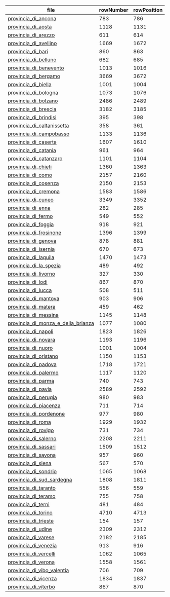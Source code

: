 | file | rowNumber | rowPosition |
| --- | --- | --- |
| [provincia_di_ancona](https://github.com/ondata/sesso-e-potere/blob/main/dati/amministazioni-italiane/rawdata/provincia_di_ancona.csv#L786) | 783 | 786 |
| [provincia_di_aosta](https://github.com/ondata/sesso-e-potere/blob/main/dati/amministazioni-italiane/rawdata/provincia_di_aosta.csv#L1131) | 1128 | 1131 |
| [provincia_di_arezzo](https://github.com/ondata/sesso-e-potere/blob/main/dati/amministazioni-italiane/rawdata/provincia_di_arezzo.csv#L614) | 611 | 614 |
| [provincia_di_avellino](https://github.com/ondata/sesso-e-potere/blob/main/dati/amministazioni-italiane/rawdata/provincia_di_avellino.csv#L1672) | 1669 | 1672 |
| [provincia_di_bari](https://github.com/ondata/sesso-e-potere/blob/main/dati/amministazioni-italiane/rawdata/provincia_di_bari.csv#L863) | 860 | 863 |
| [provincia_di_belluno](https://github.com/ondata/sesso-e-potere/blob/main/dati/amministazioni-italiane/rawdata/provincia_di_belluno.csv#L685) | 682 | 685 |
| [provincia_di_benevento](https://github.com/ondata/sesso-e-potere/blob/main/dati/amministazioni-italiane/rawdata/provincia_di_benevento.csv#L1016) | 1013 | 1016 |
| [provincia_di_bergamo](https://github.com/ondata/sesso-e-potere/blob/main/dati/amministazioni-italiane/rawdata/provincia_di_bergamo.csv#L3672) | 3669 | 3672 |
| [provincia_di_biella](https://github.com/ondata/sesso-e-potere/blob/main/dati/amministazioni-italiane/rawdata/provincia_di_biella.csv#L1004) | 1001 | 1004 |
| [provincia_di_bologna](https://github.com/ondata/sesso-e-potere/blob/main/dati/amministazioni-italiane/rawdata/provincia_di_bologna.csv#L1076) | 1073 | 1076 |
| [provincia_di_bolzano](https://github.com/ondata/sesso-e-potere/blob/main/dati/amministazioni-italiane/rawdata/provincia_di_bolzano.csv#L2489) | 2486 | 2489 |
| [provincia_di_brescia](https://github.com/ondata/sesso-e-potere/blob/main/dati/amministazioni-italiane/rawdata/provincia_di_brescia.csv#L3185) | 3182 | 3185 |
| [provincia_di_brindisi](https://github.com/ondata/sesso-e-potere/blob/main/dati/amministazioni-italiane/rawdata/provincia_di_brindisi.csv#L398) | 395 | 398 |
| [provincia_di_caltanissetta](https://github.com/ondata/sesso-e-potere/blob/main/dati/amministazioni-italiane/rawdata/provincia_di_caltanissetta.csv#L361) | 358 | 361 |
| [provincia_di_campobasso](https://github.com/ondata/sesso-e-potere/blob/main/dati/amministazioni-italiane/rawdata/provincia_di_campobasso.csv#L1136) | 1133 | 1136 |
| [provincia_di_caserta](https://github.com/ondata/sesso-e-potere/blob/main/dati/amministazioni-italiane/rawdata/provincia_di_caserta.csv#L1610) | 1607 | 1610 |
| [provincia_di_catania](https://github.com/ondata/sesso-e-potere/blob/main/dati/amministazioni-italiane/rawdata/provincia_di_catania.csv#L964) | 961 | 964 |
| [provincia_di_catanzaro](https://github.com/ondata/sesso-e-potere/blob/main/dati/amministazioni-italiane/rawdata/provincia_di_catanzaro.csv#L1104) | 1101 | 1104 |
| [provincia_di_chieti](https://github.com/ondata/sesso-e-potere/blob/main/dati/amministazioni-italiane/rawdata/provincia_di_chieti.csv#L1363) | 1360 | 1363 |
| [provincia_di_como](https://github.com/ondata/sesso-e-potere/blob/main/dati/amministazioni-italiane/rawdata/provincia_di_como.csv#L2160) | 2157 | 2160 |
| [provincia_di_cosenza](https://github.com/ondata/sesso-e-potere/blob/main/dati/amministazioni-italiane/rawdata/provincia_di_cosenza.csv#L2153) | 2150 | 2153 |
| [provincia_di_cremona](https://github.com/ondata/sesso-e-potere/blob/main/dati/amministazioni-italiane/rawdata/provincia_di_cremona.csv#L1586) | 1583 | 1586 |
| [provincia_di_cuneo](https://github.com/ondata/sesso-e-potere/blob/main/dati/amministazioni-italiane/rawdata/provincia_di_cuneo.csv#L3352) | 3349 | 3352 |
| [provincia_di_enna](https://github.com/ondata/sesso-e-potere/blob/main/dati/amministazioni-italiane/rawdata/provincia_di_enna.csv#L285) | 282 | 285 |
| [provincia_di_fermo](https://github.com/ondata/sesso-e-potere/blob/main/dati/amministazioni-italiane/rawdata/provincia_di_fermo.csv#L552) | 549 | 552 |
| [provincia_di_foggia](https://github.com/ondata/sesso-e-potere/blob/main/dati/amministazioni-italiane/rawdata/provincia_di_foggia.csv#L921) | 918 | 921 |
| [provincia_di_frosinone](https://github.com/ondata/sesso-e-potere/blob/main/dati/amministazioni-italiane/rawdata/provincia_di_frosinone.csv#L1399) | 1396 | 1399 |
| [provincia_di_genova](https://github.com/ondata/sesso-e-potere/blob/main/dati/amministazioni-italiane/rawdata/provincia_di_genova.csv#L881) | 878 | 881 |
| [provincia_di_isernia](https://github.com/ondata/sesso-e-potere/blob/main/dati/amministazioni-italiane/rawdata/provincia_di_isernia.csv#L673) | 670 | 673 |
| [provincia_di_laquila](https://github.com/ondata/sesso-e-potere/blob/main/dati/amministazioni-italiane/rawdata/provincia_di_laquila.csv#L1473) | 1470 | 1473 |
| [provincia_di_la_spezia](https://github.com/ondata/sesso-e-potere/blob/main/dati/amministazioni-italiane/rawdata/provincia_di_la_spezia.csv#L492) | 489 | 492 |
| [provincia_di_livorno](https://github.com/ondata/sesso-e-potere/blob/main/dati/amministazioni-italiane/rawdata/provincia_di_livorno.csv#L330) | 327 | 330 |
| [provincia_di_lodi](https://github.com/ondata/sesso-e-potere/blob/main/dati/amministazioni-italiane/rawdata/provincia_di_lodi.csv#L870) | 867 | 870 |
| [provincia_di_lucca](https://github.com/ondata/sesso-e-potere/blob/main/dati/amministazioni-italiane/rawdata/provincia_di_lucca.csv#L511) | 508 | 511 |
| [provincia_di_mantova](https://github.com/ondata/sesso-e-potere/blob/main/dati/amministazioni-italiane/rawdata/provincia_di_mantova.csv#L906) | 903 | 906 |
| [provincia_di_matera](https://github.com/ondata/sesso-e-potere/blob/main/dati/amministazioni-italiane/rawdata/provincia_di_matera.csv#L462) | 459 | 462 |
| [provincia_di_messina](https://github.com/ondata/sesso-e-potere/blob/main/dati/amministazioni-italiane/rawdata/provincia_di_messina.csv#L1148) | 1145 | 1148 |
| [provincia_di_monza_e_della_brianza](https://github.com/ondata/sesso-e-potere/blob/main/dati/amministazioni-italiane/rawdata/provincia_di_monza_e_della_brianza.csv#L1080) | 1077 | 1080 |
| [provincia_di_napoli](https://github.com/ondata/sesso-e-potere/blob/main/dati/amministazioni-italiane/rawdata/provincia_di_napoli.csv#L1826) | 1823 | 1826 |
| [provincia_di_novara](https://github.com/ondata/sesso-e-potere/blob/main/dati/amministazioni-italiane/rawdata/provincia_di_novara.csv#L1196) | 1193 | 1196 |
| [provincia_di_nuoro](https://github.com/ondata/sesso-e-potere/blob/main/dati/amministazioni-italiane/rawdata/provincia_di_nuoro.csv#L1004) | 1001 | 1004 |
| [provincia_di_oristano](https://github.com/ondata/sesso-e-potere/blob/main/dati/amministazioni-italiane/rawdata/provincia_di_oristano.csv#L1153) | 1150 | 1153 |
| [provincia_di_padova](https://github.com/ondata/sesso-e-potere/blob/main/dati/amministazioni-italiane/rawdata/provincia_di_padova.csv#L1721) | 1718 | 1721 |
| [provincia_di_palermo](https://github.com/ondata/sesso-e-potere/blob/main/dati/amministazioni-italiane/rawdata/provincia_di_palermo.csv#L1120) | 1117 | 1120 |
| [provincia_di_parma](https://github.com/ondata/sesso-e-potere/blob/main/dati/amministazioni-italiane/rawdata/provincia_di_parma.csv#L743) | 740 | 743 |
| [provincia_di_pavia](https://github.com/ondata/sesso-e-potere/blob/main/dati/amministazioni-italiane/rawdata/provincia_di_pavia.csv#L2592) | 2589 | 2592 |
| [provincia_di_perugia](https://github.com/ondata/sesso-e-potere/blob/main/dati/amministazioni-italiane/rawdata/provincia_di_perugia.csv#L983) | 980 | 983 |
| [provincia_di_piacenza](https://github.com/ondata/sesso-e-potere/blob/main/dati/amministazioni-italiane/rawdata/provincia_di_piacenza.csv#L714) | 711 | 714 |
| [provincia_di_pordenone](https://github.com/ondata/sesso-e-potere/blob/main/dati/amministazioni-italiane/rawdata/provincia_di_pordenone.csv#L980) | 977 | 980 |
| [provincia_di_roma](https://github.com/ondata/sesso-e-potere/blob/main/dati/amministazioni-italiane/rawdata/provincia_di_roma.csv#L1932) | 1929 | 1932 |
| [provincia_di_rovigo](https://github.com/ondata/sesso-e-potere/blob/main/dati/amministazioni-italiane/rawdata/provincia_di_rovigo.csv#L734) | 731 | 734 |
| [provincia_di_salerno](https://github.com/ondata/sesso-e-potere/blob/main/dati/amministazioni-italiane/rawdata/provincia_di_salerno.csv#L2211) | 2208 | 2211 |
| [provincia_di_sassari](https://github.com/ondata/sesso-e-potere/blob/main/dati/amministazioni-italiane/rawdata/provincia_di_sassari.csv#L1512) | 1509 | 1512 |
| [provincia_di_savona](https://github.com/ondata/sesso-e-potere/blob/main/dati/amministazioni-italiane/rawdata/provincia_di_savona.csv#L960) | 957 | 960 |
| [provincia_di_siena](https://github.com/ondata/sesso-e-potere/blob/main/dati/amministazioni-italiane/rawdata/provincia_di_siena.csv#L570) | 567 | 570 |
| [provincia_di_sondrio](https://github.com/ondata/sesso-e-potere/blob/main/dati/amministazioni-italiane/rawdata/provincia_di_sondrio.csv#L1068) | 1065 | 1068 |
| [provincia_di_sud_sardegna](https://github.com/ondata/sesso-e-potere/blob/main/dati/amministazioni-italiane/rawdata/provincia_di_sud_sardegna.csv#L1811) | 1808 | 1811 |
| [provincia_di_taranto](https://github.com/ondata/sesso-e-potere/blob/main/dati/amministazioni-italiane/rawdata/provincia_di_taranto.csv#L559) | 556 | 559 |
| [provincia_di_teramo](https://github.com/ondata/sesso-e-potere/blob/main/dati/amministazioni-italiane/rawdata/provincia_di_teramo.csv#L758) | 755 | 758 |
| [provincia_di_terni](https://github.com/ondata/sesso-e-potere/blob/main/dati/amministazioni-italiane/rawdata/provincia_di_terni.csv#L484) | 481 | 484 |
| [provincia_di_torino](https://github.com/ondata/sesso-e-potere/blob/main/dati/amministazioni-italiane/rawdata/provincia_di_torino.csv#L4713) | 4710 | 4713 |
| [provincia_di_trieste](https://github.com/ondata/sesso-e-potere/blob/main/dati/amministazioni-italiane/rawdata/provincia_di_trieste.csv#L157) | 154 | 157 |
| [provincia_di_udine](https://github.com/ondata/sesso-e-potere/blob/main/dati/amministazioni-italiane/rawdata/provincia_di_udine.csv#L2312) | 2309 | 2312 |
| [provincia_di_varese](https://github.com/ondata/sesso-e-potere/blob/main/dati/amministazioni-italiane/rawdata/provincia_di_varese.csv#L2185) | 2182 | 2185 |
| [provincia_di_venezia](https://github.com/ondata/sesso-e-potere/blob/main/dati/amministazioni-italiane/rawdata/provincia_di_venezia.csv#L916) | 913 | 916 |
| [provincia_di_vercelli](https://github.com/ondata/sesso-e-potere/blob/main/dati/amministazioni-italiane/rawdata/provincia_di_vercelli.csv#L1065) | 1062 | 1065 |
| [provincia_di_verona](https://github.com/ondata/sesso-e-potere/blob/main/dati/amministazioni-italiane/rawdata/provincia_di_verona.csv#L1561) | 1558 | 1561 |
| [provincia_di_vibo_valentia](https://github.com/ondata/sesso-e-potere/blob/main/dati/amministazioni-italiane/rawdata/provincia_di_vibo_valentia.csv#L709) | 706 | 709 |
| [provincia_di_vicenza](https://github.com/ondata/sesso-e-potere/blob/main/dati/amministazioni-italiane/rawdata/provincia_di_vicenza.csv#L1837) | 1834 | 1837 |
| [provincia_di_viterbo](https://github.com/ondata/sesso-e-potere/blob/main/dati/amministazioni-italiane/rawdata/provincia_di_viterbo.csv#L870) | 867 | 870 |
